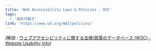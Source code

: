 ```yaml
---
title: 'Web Accessibility Laws & Policies - W3C'
tags:
  - '海外の動き'
link: 'https://www.w3.org/WAI/policies/'
---
```


(解説 : [ウェブアクセシビリティに関する法律/政策のデータベース (W3C) - Website Usability Info](https://website-usability.info/2018/04/entry_180403.html))